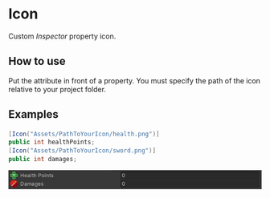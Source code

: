 # Icon
Custom *Inspector* property icon.

## How to use
Put the attribute in front of a property.
You must specify the path of the icon relative to your project folder.

## Examples
```cs
[Icon("Assets/PathToYourIcon/health.png")]
public int healthPoints;
[Icon("Assets/PathToYourIcon/sword.png")]
public int damages;
```
![](img/IconAttributeInspectorPreview.png)
